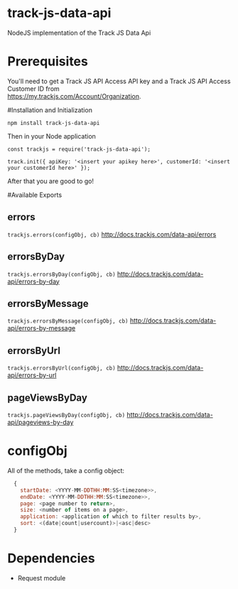# track-js-data-api
NodeJS implementation of the Track JS Data Api

# Prerequisites
You'll need to get a Track JS API Access API key and a Track JS API Access Customer ID from  
https://my.trackjs.com/Account/Organization.

#Installation and Initialization

````
npm install track-js-data-api
````

Then in your Node application

````
const trackjs = require('track-js-data-api');

track.init({ apiKey: '<insert your apikey here>', customerId: '<insert your customerId here>' });
````

After that you are good to go!

#Available Exports

## errors

`trackjs.errors(configObj, cb)`
http://docs.trackjs.com/data-api/errors

## errorsByDay

`trackjs.errorsByDay(configObj, cb)`
http://docs.trackjs.com/data-api/errors-by-day

## errorsByMessage

`trackjs.errorsByMessage(configObj, cb)`
http://docs.trackjs.com/data-api/errors-by-message

## errorsByUrl

`trackjs.errorsByUrl(configObj, cb)`
http://docs.trackjs.com/data-api/errors-by-url

## pageViewsByDay

`trackjs.pageViewsByDay(configObj, cb)`
http://docs.trackjs.com/data-api/pageviews-by-day

# configObj

All of the methods, take a config object:

```javascript
  {
    startDate: <YYYY-MM-DDTHH:MM:SS<timezone>>,
    endDate: <YYYY-MM-DDTHH:MM:SS<timezone>>,
    page: <page number to return>,
    size: <number of items on a page>,
    application: <application of which to filter results by>,
    sort: <(date|count|usercount)>|<asc|desc>
  }
```

# Dependencies

* Request module
